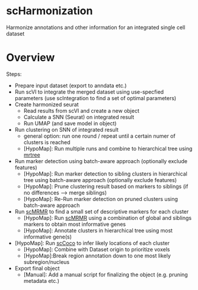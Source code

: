 # scHarmonization
Harmonize annotations and other information for an integrated single cell dataset 


# Overview

Steps:

- Prepare input dataset (export to anndata etc.)
- Run scVI to integrate the merged dataset using use-specfied parameters (use scIntegration to find a set of optimal parameters)
- Create harmonized seurat
  - Read results from scVI and create a new object
  - Calculate a SNN (Seurat) on integrated result
  - Run UMAP (and save model in object)
- Run clustering on SNN of integrated result
  - general option: run one round / repeat until a certain numer of clusters is reached
  - [HypoMap]: Run multiple runs and combine to hierarchical tree using [mrtree](https://github.com/pengminshi/MRtree)
- Run marker detection using batch-aware approach (optionally exclude features)
  - [HypoMap]: Run marker detection to sibling clusters in hierarchical tree using batch-aware approach (optionally exclude features) 
  - [HypoMap]: Prune clustering result based on markers to siblings (if no differences --> merge siblings)
  - [HypoMap]: Re-Run marker detection on pruned clusters using batch-aware approach
- Run [scMRMR](https://github.sf.mpg.de/lsteuernagel/scMRMR) to find a small set of descriptive markers for each cluster
  - [HypoMap]: Run [scMRMR](https://github.sf.mpg.de/lsteuernagel/scMRMR) using a combination of global and siblings markers to obtain most informative genes
  - [HypoMap]: Annotate clusters in hierarchical tree using most informative gene(s)
- [HypoMap]: Run [scCoco](https://github.sf.mpg.de/lsteuernagel/scCoco) to infer likely locations of each cluster
  - [HypoMap]: Combine with Dataset origin to prioritize voxels
  - [HypoMap]:Break region annotation down to one most likely subregion/nucleus
- Export final object
  - [Manual]: Add a manual script for finalizing the object (e.g. pruning metadata etc.)
